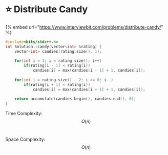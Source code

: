 # ⭐ Distribute Candy

{% embed url="https://www.interviewbit.com/problems/distribute-candy/" %}

```cpp
#include<bits/stdc++.h>
int Solution::candy(vector<int> &rating) {
    vector<int> candies(rating.size(), 1);
    
    for(int i = 1; i < rating.size(); i++) 
        if(rating[i - 1] < rating[i])
            candies[i] = max(candies[i - 1] + 1, candies[i]);
    
    for(int i = rating.size() - 2; i >= 0; i--)
        if(rating[i + 1] < rating[i])
            candies[i] = max(candies[i + 1] + 1, candies[i]);
            
    return accumulate(candies.begin(), candies.end(), 0);
}
```

Time Complexity: $$O(n)$$​

Space Complexity: $$O(n)$$​
